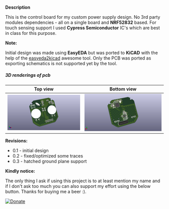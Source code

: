 **Description**

This is the control board for my custom power supply design. No 3rd party modules dependencies - all on a single board and **NRF52832** based.
For touch sensing support I used **Cypress Semiconductor** IC's which are best in class for this purpose.

**Note:**

Initial design was made using **EasyEDA** but was ported to **KiCAD** with the help of the [easyeda2kicad](https://github.com/wokwi/easyeda2kicad) awesome tool. Only the PCB was ported as exporting schematics is not supported yet by the tool.

##### 3D renderings of pcb

Top view | Bottom view
------------ | -------------
![Alt text](screenshots/board_top.png?raw=true "top view") | ![Alt text](screenshots/board_bottom.png?raw=true "bottom view")

**Revisions:**
 - 0.1 - initial design
 - 0.2 - fixed/optimized some traces
 - 0.3 - hatched ground plane support

 **Kindly notice:**

The only thing I ask if using this project is to at least mention my name and if I don't ask too much you can also support my effort using the below button. Thanks for buying me a beer :).

[![Donate](https://img.shields.io/badge/Donate-PayPal-green.svg)](https://www.paypal.com/cgi-bin/webscr?cmd=_s-xclick&hosted_button_id=FWQ6WCAPBEDM4&source=url)
